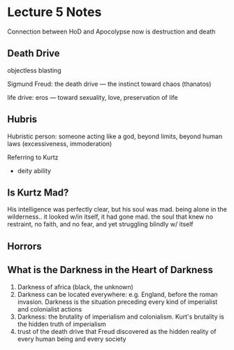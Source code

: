 # Lecture 5 Notes

Connection between HoD and Apocolypse now is destruction and death

## Death Drive

objectless blasting

Sigmund Freud: the death drive — the instinct toward chaos (thanatos)

life drive: eros — toward sexuality, love, preservation of life

## Hubris

Hubristic person: someone acting like a god, beyond limits, beyond human laws (excessiveness, immoderation)

Referring to Kurtz
  - deity ability

## Is Kurtz Mad?

His intelligence was perfectly clear, but his soul was mad. being alone in the wilderness.. it looked w/in itself, it had gone mad. the soul that knew no restraint, no faith, and no fear, and yet struggling blindly w/ itself

## Horrors

## What is the Darkness in the Heart of Darkness

1. Darkness of africa (black, the unknown)
2. Darkness can be located everywhere: e.g. England, before the roman invasion. Darkness is the situation preceding every kind of imperialist and colonialist actions
3. Darkness: the brutality of imperialism and colonialism. Kurt's brutality is the hidden truth of imperialism
4. trust of the death drive that Freud discovered as the hidden reality of every human being and every society
